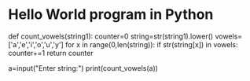 # Hello World program in Python
def count_vowels(string1):
    counter=0
    string=str(string1).lower()
    vowels=['a','e','i','o','u','y']
    for x in range(0,len(string)):
        if str(string[x]) in vowels:
            counter+=1
    return counter

a=input("Enter string:")
print(count_vowels(a))
